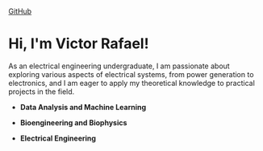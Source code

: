 <br/><a href="https://github.com/Vrdisca">GitHub</a>
# Hi, I'm Victor Rafael!

As an electrical engineering undergraduate, I am passionate about exploring various aspects of electrical systems, from power generation to electronics, and I am eager to apply my theoretical knowledge to practical projects in the field.

- **Data Analysis and Machine Learning**
  
- **Bioengineering and Biophysics**
  
- **Electrical Engineering**
